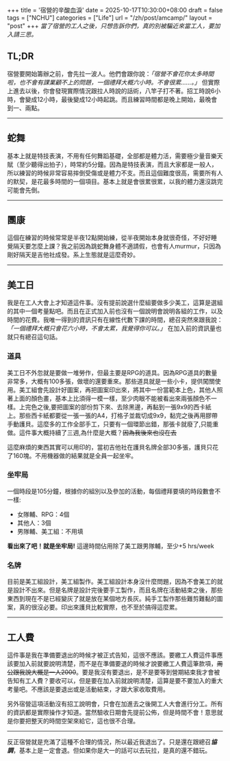 +++
title = '宿營的辛酸血淚'
date = 2025-10-17T10:30:00+08:00
draft = false
tags = ["NCHU"]
categories = ["Life"]
url = "/zh/post/amcamp/"
layout = "post"
+++
_當了宿營的工人之後，只想告訴你們，真的別被騙近來當工人，要加入請三思。_
<!--more-->

## TL;DR
宿營要開始籌辦之前，會先拉一波人。他們會跟你說：*「宿營不會花你太多時間啦，也不會有課業顧不上的問題，一個禮拜大概六小時。不會很累......。」* 但實際上進去以後，你會發現實際情況跟拉人時說的話術，八竿子打不著。招工時說6小時，會變成12小時，最後變成12小時起跳。而且練習時間都是晚上開始，最晚會到一、兩點。

***
## 蛇舞
基本上就是特技表演，不用有任何舞蹈基礎，全部都是體力活，需要極少量音樂天賦（至少聽得出拍子），時常約5分鐘。因為是特技表演，而且大家都是一般人，所以練習的時候非常容易摔倒受傷或是體力不支。而且這個難度很高，需要所有人的默契，是花最多時間的一個項目。基本上就是會很累很累，以我的體力還沒跳完可能會先倒。  

***
## 團康 
這個在練習的時候常常是半夜12點開始練，從半夜開始本身就很奇怪，不好好睡覺隔天要怎麼上課？我之前因為跳蛇舞身體不適請假，也會有人murmur，只因為剛好隔天是吉他社成發。系上生態就是這麼奇妙。

***
## 美工日   
我是在工人大會上才知道這件事。沒有提前說選什麼組要做多少美工，這算是選組的其中一個考量點吧。而且在正式加入前也沒有一個說明會說明各組的工作，以及時間的花費。我唯一得到的資訊只有在線性代數下課的時間，總召突然來跟我說：*「一個禮拜大概只會花六小時，不會太累，我覺得你可以。」* 在加入前的資訊量也就只有總召這句話。  

### 道具
美工日不外忽就是要做一堆勞作，但最主要是RPG的道具。因為RPG道具的數量非常多，大概有100多張，做壞的還要重來。那些道具就是一些小卡，提供闖關使用。美工組會先設計好圖案，再把圖案印出來，將其中一份當範本上色，其他人照著上面的顏色畫，基本上比須得一模一樣，至少肉眼不能被看出來兩張顏色不一樣。上完色之後,要把圖案的部份剪下來、去除黑邊，再黏到一張9x9的西卡紙上。那些西卡紙都要從一張一張的A4，打格子並裁切成9x9，黏完之後再用膠帶手動護貝。這麼多的工作全部手工，只要有一個環節出錯，那張卡就廢了,只能重做。這件事大概持續了三週,為什麼是大概？~~因為我後來也沒在去~~

這麼麻煩的東西其實可以用印的，當初吉他社在護貝名牌全部30多張，護貝只花了160塊。不用機器做的結果就是全員一起坐牢。

### 坐牢局
一個時段是105分鐘，根據你的組別以及參加的活動，每個禮拜要填的時段數會不一樣:
- 女隊輔、RPG：4個
- 其他人：3個
- 男隊輔、美工組：不用填  

**看出來了吧！就是坐牢局!** 這邊時間佔用除了美工跟男隊輔，至少+5 hrs/week

### 名牌
目前是美工組設計，美工組製作。美工組設計本身沒什麼問題，因為不會美工的就是設計不出來。但是名牌是設計完後要手工製作，而且名牌在活動結束之後，那些東西到現在不是已經變灰了就是放在某個地方長灰。純手工製作那些難剪難黏的圖案，真的很沒必要。印出來護貝比較實際，也不至於搞得這麼累。  

***
## 工人費  
這件事是我在準備要退出的時候才被正式告知，這很不應該。要繳工人費這件事應該要加入前就要說明清楚，而不是在準備要退的時候才說要繳工人費這筆款項，~~周公跟我說大概是一人2000~~。要是我沒有要退出，是不是要等到營期結束我才會被告知有工人費？要收可以，但是要在加入前就說明清楚，這算是要不要加入的重大考量吧。不應該是要退出或是活動結束，才跟大家收取費用。

另外宿營這項活動沒有招工說明會，只會在加進去之後開工人大會進行分工。所有的資訊都是實際操作才知道。當然驗收日期會先提前公佈，但是時間不會！意思就是你要把整天的時間空架來給它，這也很不合理。  
*** 
反正宿營就是充滿了這種不合理的情況，所以最近我退出了。只是還在跟總召***協調***，基本上是一定會退。但如果你是大一的話可以去玩拉，是真的還不錯玩。



